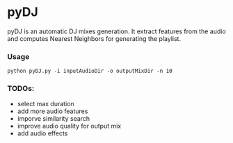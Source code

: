 # pyDJ

pyDJ is an automatic DJ mixes generation.
It extract features from the audio and computes Nearest Neighbors for generating the playlist.

### Usage

```
python pyDJ.py -i inputAudioDir -o outputMixDir -n 10
```

### TODOs:

* select max duration
* add more audio features
* imporve similarity search
* improve audio quality for output mix
* add audio effects
